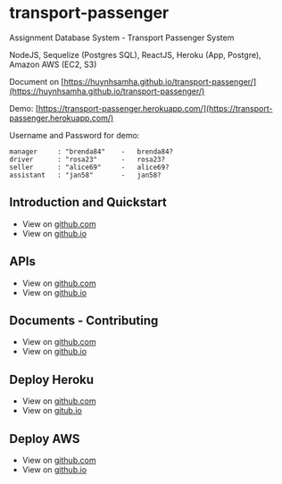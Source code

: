 # transport-passenger

Assignment Database System - Transport Passenger System

NodeJS, Sequelize (Postgres SQL), ReactJS, Heroku (App, Postgre), Amazon AWS (EC2, S3)

Document on [https://huynhsamha.github.io/transport-passenger/](https://huynhsamha.github.io/transport-passenger/)

Demo: [https://transport-passenger.herokuapp.com/](https://transport-passenger.herokuapp.com/)

Username and Password for demo:
```
manager		: "brenda84"	-	brenda84?
driver		: "rosa23"		-	rosa23?
seller		: "alice69"		-	alice69?
assistant	: "jan58"		-	jan58?
```


## Introduction and Quickstart
+ View on [github.com](https://github.com/huynhsamha/transport-passenger/blob/master/docs/README.md)
+ View on [github.io](https://huynhsamha.github.io/transport-passenger/)


## APIs
+ View on [github.com](https://github.com/huynhsamha/transport-passenger/blob/master/docs/api/README.md)
+ View on [github.io](https://huynhsamha.github.io/transport-passenger/api/)


## Documents - Contributing
+ View on [github.com](https://github.com/huynhsamha/transport-passenger/blob/master/docs/docs/README.md)
+ View on [github.io](https://huynhsamha.github.io/transport-passenger/docs/)


## Deploy Heroku
+ View on [github.com]()
+ View on [gitub.io]()

## Deploy AWS
+ View on [github.com](https://github.com/huynhsamha/transport-passenger/blob/master/docs/aws/README.md)
+ View on [github.io](https://huynhsamha.github.io/transport-passenger/aws/)
